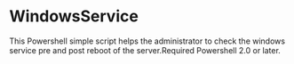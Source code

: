 # WindowsService

This Powershell simple script helps the administrator to check the windows service pre and post reboot of the server.Required Powershell 2.0 or later.
